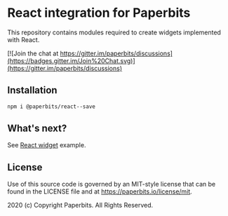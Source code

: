 # React integration for Paperbits
 
This repository contains modules required to create widgets implemented with React.

[![Join the chat at https://gitter.im/paperbits/discussions](https://badges.gitter.im/Join%20Chat.svg)](https://gitter.im/paperbits/discussions)



## Installation

```bash
npm i @paperbits/react--save
```

## What's next?
See [React widget](https://github.com/paperbits/examples/tree/master/ui-frameworks/react/components) example.

## License
Use of this source code is governed by an MIT-style license that can be found in the LICENSE file and at https://paperbits.io/license/mit.

2020 (c) Copyright Paperbits. All Rights Reserved.
